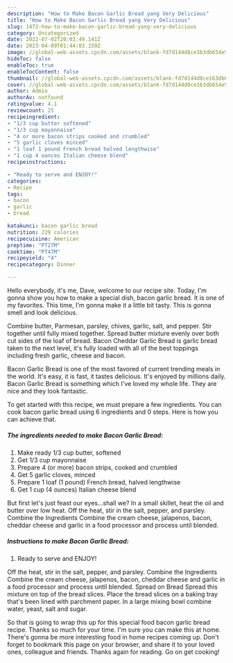 ```yaml
---
description: "How to Make Bacon Garlic Bread yang Very Delicious"
title: "How to Make Bacon Garlic Bread yang Very Delicious"
slug: 1472-how-to-make-bacon-garlic-bread-yang-very-delicious
category: Uncategorized
date: 2022-07-02T20:03:49.141Z
date: 2023-04-09T01:44:03.159Z
image: //global-web-assets.cpcdn.com/assets/blank-fd7d144d8ce163db654e5a02c40b08a2775adb7897d16e4062681dc7e1b2800f.png
hideToc: false
enableToc: true
enableTocContent: false
thumbnail: //global-web-assets.cpcdn.com/assets/blank-fd7d144d8ce163db654e5a02c40b08a2775adb7897d16e4062681dc7e1b2800f.png
cover: //global-web-assets.cpcdn.com/assets/blank-fd7d144d8ce163db654e5a02c40b08a2775adb7897d16e4062681dc7e1b2800f.png
author: Admin
authorAv: notfound
ratingvalue: 4.1
reviewcount: 25
recipeingredient:
- "1/3 cup butter softened"
- "1/3 cup mayonnaise"
- "4 or more bacon strips cooked and crumbled"
- "5 garlic cloves minced"
- "1 loaf 1 pound French bread halved lengthwise"
- "1 cup 4 ounces Italian cheese blend"
recipeinstructions:

- "Ready to serve and ENJOY!"
categories:
- Recipe
tags:
- bacon
- garlic
- bread

katakunci: bacon garlic bread 
nutrition: 229 calories
recipecuisine: American
preptime: "PT27M"
cooktime: "PT47M"
recipeyield: "4"
recipecategory: Dinner

---
```



Hello everybody, it's me, Dave, welcome to our recipe site. Today, I'm gonna show you how to make a special dish, bacon garlic bread. It is one of my favorites. This time, I'm gonna make it a little bit tasty. This is gonna smell and look delicious.

Combine butter, Parmesan, parsley, chives, garlic, salt, and pepper. Stir together until fully mixed together. Spread butter mixture evenly over both cut sides of the loaf of bread. Bacon Cheddar Garlic Bread is garlic bread taken to the next level, it&#39;s fully loaded with all of the best toppings including fresh garlic, cheese and bacon.

Bacon Garlic Bread is one of the most favored of current trending meals in the world. It's easy, it is fast, it tastes delicious. It's enjoyed by millions daily. Bacon Garlic Bread is something which I've loved my whole life. They are nice and they look fantastic.


To get started with this recipe, we must prepare a few ingredients. You can cook bacon garlic bread using 6 ingredients and 0 steps. Here is how you can achieve that.

<!--inarticleads1-->

##### The ingredients needed to make Bacon Garlic Bread:

1. Make ready 1/3 cup butter, softened
1. Get 1/3 cup mayonnaise
1. Prepare 4 (or more) bacon strips, cooked and crumbled
1. Get 5 garlic cloves, minced
1. Prepare 1 loaf (1 pound) French bread, halved lengthwise
1. Get 1 cup (4 ounces) Italian cheese blend


But first let&#39;s just feast our eyes…shall we? In a small skillet, heat the oil and butter over low heat. Off the heat, stir in the salt, pepper, and parsley. Combine the Ingredients Combine the cream cheese, jalapenos, bacon, cheddar cheese and garlic in a food processor and process until blended. 

<!--inarticleads2-->

##### Instructions to make Bacon Garlic Bread:


1. Ready to serve and ENJOY!

Off the heat, stir in the salt, pepper, and parsley. Combine the Ingredients Combine the cream cheese, jalapenos, bacon, cheddar cheese and garlic in a food processor and process until blended. Spread on Bread Spread this mixture on top of the bread slices. Place the bread slices on a baking tray that&#39;s been lined with parchment paper. In a large mixing bowl combine water, yeast, salt and sugar. 

So that is going to wrap this up for this special food bacon garlic bread recipe. Thanks so much for your time. I'm sure you can make this at home. There's gonna be more interesting food in home recipes coming up. Don't forget to bookmark this page on your browser, and share it to your loved ones, colleague and friends. Thanks again for reading. Go on get cooking!
